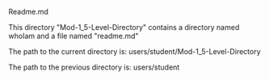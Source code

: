Readme.md

This directory "Mod-1_5-Level-Directory" contains a directory named whoIam 
and a file named "readme.md"

The path to the current directory is:
users/student/Mod-1_5-Level-Directory

The path to the previous directory is:
users/student

